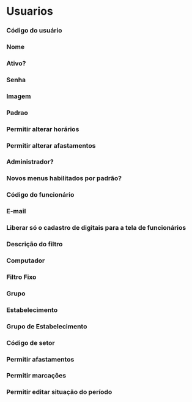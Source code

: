 # Usuarios

### Código do usuário 
<!-- CdUsuario -->

### Nome 
<!-- Nome -->

### Ativo? 
<!-- Ativo -->

### Senha 
<!-- Senha -->

### Imagem 
<!-- Imagem -->

### Padrao 
<!-- Padrao -->

### Permitir alterar horários 
<!-- AlterHorarios -->

### Permitir alterar afastamentos
<!-- AlterAfasta -->

### Administrador? 
<!-- Administrador -->

### Novos menus habilitados por padrão? 
<!-- NovosMenusHabilitados -->

### Código do funcionário 
<!-- CdFunc -->

### E-mail 
<!-- Email -->

### Liberar só o cadastro de digitais para a tela de funcionários
<!-- LiberarSoCadDigitais -->

### Descrição do filtro 
<!-- FiltroFuncDesc -->

### Computador 
<!-- Computador -->

### Filtro Fixo 
<!-- FiltroFixo -->

### Grupo 
<!-- CdGrupo -->

### Estabelecimento 
<!-- CdEstab -->

### Grupo de Estabelecimento
<!-- CdEstabGrupo -->

### Código de setor 
<!-- CdSetor -->

### Permitir afastamentos 
<!-- PermitirInserirAfastaWeb -->

### Permitir marcações 
<!-- PermitirInserirMarcacaoWeb -->

### Permitir editar situação do período 
<!-- PermitirSituacaoPeriodo -->
